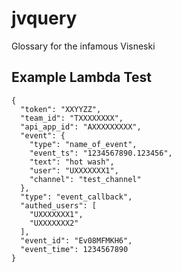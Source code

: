 # jvquery
Glossary for the infamous Visneski

## Example Lambda Test
```
{
  "token": "XXYYZZ",
  "team_id": "TXXXXXXXX",
  "api_app_id": "AXXXXXXXXX",
  "event": {
    "type": "name_of_event",
    "event_ts": "1234567890.123456",
    "text": "hot wash",
    "user": "UXXXXXXX1",
    "channel": "test_channel"
  },
  "type": "event_callback",
  "authed_users": [
    "UXXXXXXX1",
    "UXXXXXXX2"
  ],
  "event_id": "Ev08MFMKH6",
  "event_time": 1234567890
}
```

